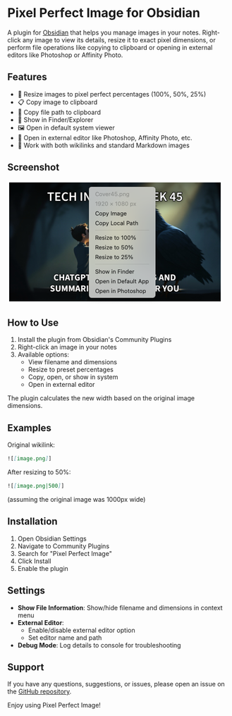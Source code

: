 # Pixel Perfect Image for Obsidian

A plugin for [Obsidian](https://obsidian.md) that helps you manage images in your notes. Right-click any image to view its details, resize it to exact pixel dimensions, or perform file operations like copying to clipboard or opening in external editors like Photoshop or Affinity Photo.

## Features

- 📐 Resize images to pixel perfect percentages (100%, 50%, 25%)
- 📋 Copy image to clipboard
- 🔗 Copy file path to clipboard
- 📂 Show in Finder/Explorer
- 🖼️ Open in default system viewer
- 🎨 Open in external editor like Photoshop, Affinity Photo, etc.
- 🔄 Work with both wikilinks and standard Markdown images

## Screenshot

![screenshot](https://github.com/johansan/pixel-perfect-image/blob/main/images/screenshot1.png?raw=true)

## How to Use

1. Install the plugin from Obsidian's Community Plugins
2. Right-click an image in your notes
3. Available options:
   - View filename and dimensions
   - Resize to preset percentages
   - Copy, open, or show in system
   - Open in external editor

The plugin calculates the new width based on the original image dimensions.

## Examples

Original wikilink:
```md
![[image.png]]
```

After resizing to 50%:
```md
![[image.png|500]]
```
(assuming the original image was 1000px wide)

## Installation

1. Open Obsidian Settings
2. Navigate to Community Plugins
3. Search for "Pixel Perfect Image"
4. Click Install
5. Enable the plugin

## Settings

- **Show File Information**: Show/hide filename and dimensions in context menu
- **External Editor**:
  - Enable/disable external editor option
  - Set editor name and path
- **Debug Mode**: Log details to console for troubleshooting

## Support

If you have any questions, suggestions, or issues, please open an issue on the [GitHub repository](https://github.com/johansan/pixel-perfect-image).

Enjoy using Pixel Perfect Image!
